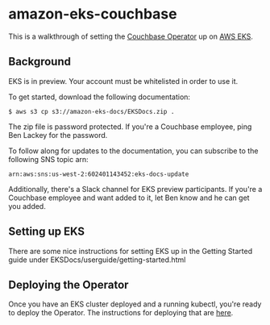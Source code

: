 # amazon-eks-couchbase

This is a walkthrough of setting the [Couchbase Operator](https://blog.couchbase.com/introducing-couchbase-operator/) up on [AWS EKS](https://aws.amazon.com/eks/).  

## Background

EKS is in preview.  Your account must be whitelisted in order to use it.

To get started, download the following documentation:

    $ aws s3 cp s3://amazon-eks-docs/EKSDocs.zip .

The zip file is password protected.  If you're a Couchbase employee, ping Ben Lackey for the password.

To follow along for updates to the documentation, you can subscribe to the following SNS topic arn:

    ​arn:aws:sns:us-west-2:602401143452:eks-docs-update

Additionally, there's a Slack channel for EKS preview participants.  If you're a Couchbase employee and want added to it, let Ben know and he can get you added.

## Setting up EKS

There are some nice instructions for setting EKS up in the Getting Started guide under EKSDocs/userguide/getting-started.html

## Deploying the Operator

Once you have an EKS cluster deployed and a running kubectl, you're ready to deploy the Operator.  The instructions for deploying that are [here](http://docs.couchbase.com/prerelease/couchbase-operator/beta/overview.html).
